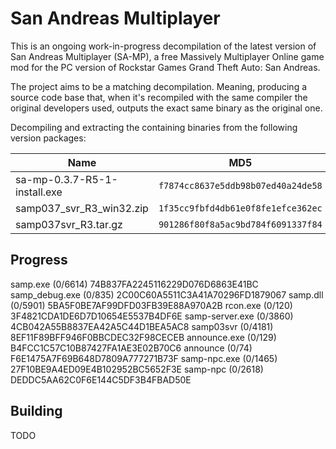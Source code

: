 # San Andreas Multiplayer

This is an ongoing work-in-progress decompilation of the latest version of San Andreas Multiplayer (SA-MP), a free Massively Multiplayer Online game mod for the PC version of Rockstar Games Grand Theft Auto: San Andreas.

The project aims to be a matching decompilation. Meaning, producing a source code base that, when it's recompiled with the same compiler the original developers used, outputs the exact same binary as the original one.

Decompiling and extracting the containing binaries from the following version packages:

| Name | MD5 |
| --- | --- |
| sa-mp-0.3.7-R5-1-install.exe | `f7874cc8637e5ddb98b07ed40a24de58` |
| samp037_svr_R3_win32.zip | `1f35cc9fbfd4db61e0f8fe1efce362ec` |
| samp037svr_R3.tar.gz | `901286f80f8a5ac9bd784f6091337f84` |

## Progress

<!-- DECOMPINFOSTART -->

samp.exe (0/6614) 74B837FA2245116229D076D6863E41BC
samp_debug.exe (0/835) 2C00C60A5511C3A41A70296FD1879067
samp.dll (0/5901) 5BA5F0BE7AF99DFD03FB39E88A970A2B
rcon.exe (0/120) 3F4821CDA1DE6D7D10654E5537B4DF6E
samp-server.exe (0/3860) 4CB042A55B8837EA42A5C44D1BEA5AC8
samp03svr (0/4181) 8EF11F89BFF946F0BBCDEC32F98CECEB
announce.exe (0/129) B4FCC1C57C10B87427FA1AE3E02B70C6
announce (0/74) F6E1475A7F69B648D7809A777271B73F
samp-npc.exe (0/1465) 27F10BE9A4ED09E4B102952BC5652F3E
samp-npc (0/2618) DEDDC5AA62C0F6E144C5DF3B4FBAD50E

<!-- DECOMPINFOEND -->

## Building

TODO
